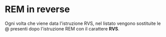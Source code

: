# REM in reverse

Ogni volta che viene data l'istruzione RVS, nel listato vengono sostituite le @ presenti dopo l'istruzione REM con il carattere **RVS**.

